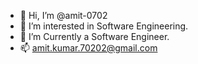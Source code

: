 - 👋 Hi, I’m @amit-0702
- 👀 I’m interested in Software Engineering.
- 🌱 I’m Currently a Software Engineer.
- 📫 amit.kumar.70202@gmail.com

<!---
amit-0702/amit-0702 is a ✨ special ✨ repository because its `README.md` (this file) appears on your GitHub profile.
You can click the Preview link to take a look at your changes.
--->
